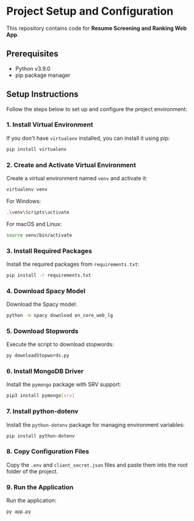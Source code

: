 # Project Setup and Configuration

This repository contains code for **Resume Screening and Ranking Web App**.

## Prerequisites

- Python v3.9.0
- pip package manager

## Setup Instructions

Follow the steps below to set up and configure the project environment:

### 1. Install Virtual Environment

If you don't have `virtualenv` installed, you can install it using pip:

```bash
pip install virtualenv
```

### 2. Create and Activate Virtual Environment

Create a virtual environment named `venv` and activate it:

```bash
virtualenv venv
```

For Windows:

```bash
.\venv\Scripts\activate
```

For macOS and Linux:

```bash
source venv/bin/activate
```

### 3. Install Required Packages

Install the required packages from `requirements.txt`:

```bash
pip install -r requirements.txt
```

### 4. Download Spacy Model

Download the Spacy model:

```bash
python -m spacy download en_core_web_lg
```

### 5. Download Stopwords

Execute the script to download stopwords:

```bash
py downloadStopwords.py
```

### 6. Install MongoDB Driver

Install the `pymongo` package with SRV support:

```bash
pip3 install pymongo[srv]
```

### 7. Install python-dotenv

Install the `python-dotenv` package for managing environment variables:

```bash
pip install python-dotenv
```

### 8. Copy Configuration Files

Copy the `.env` and `client_secret.json` files and paste them into the root folder of the project.

### 9. Run the Application

Run the application:

```bash
py app.py
```
